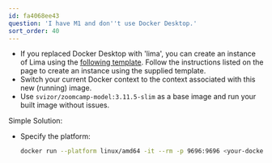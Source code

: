 ```yaml
---
id: fa4068ee43
question: 'I have M1 and don''t use Docker Desktop.'
sort_order: 40
---
```



- If you replaced Docker Desktop with 'lima', you can create an instance of Lima using the [following template](https://gist.github.com/akrylysov/7c1ea3bac409da2758e525f2f82e6373). Follow the instructions listed on the page to create an instance using the supplied template.
- Switch your current Docker context to the context associated with this new (running) image.
- Use `svizor/zoomcamp-model:3.11.5-slim` as a base image and run your built image without issues.

Simple Solution:

- Specify the platform:

  ```bash
  docker run --platform linux/amd64 -it --rm -p 9696:9696 <your-docker-image-name>
  ```